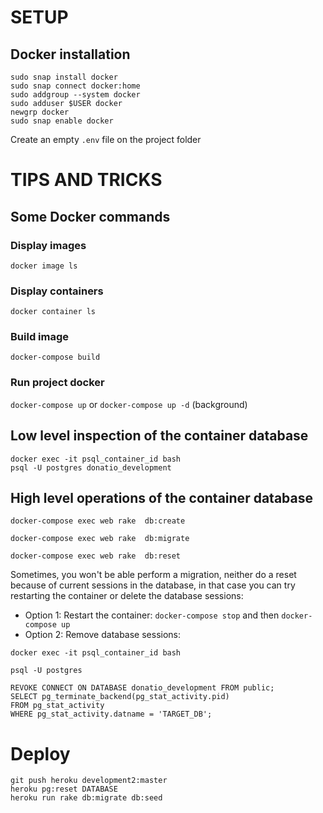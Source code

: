 # SETUP
## Docker installation
```
sudo snap install docker
sudo snap connect docker:home
sudo addgroup --system docker
sudo adduser $USER docker
newgrp docker
sudo snap enable docker
```
Create an empty `.env` file on the project folder

# TIPS AND TRICKS
## Some Docker commands
### Display images
`docker image ls`
### Display containers
`docker container ls`
### Build image
`docker-compose build`
### Run project docker
`docker-compose up`
or
`docker-compose up -d` (background)

## Low level inspection of the container database
```
docker exec -it psql_container_id bash
psql -U postgres donatio_development
```

## High level operations of the container database

`docker-compose exec web rake  db:create`

`docker-compose exec web rake  db:migrate`

`docker-compose exec web rake  db:reset`

Sometimes, you won't be able perform a migration, neither do a reset because of current sessions in the database, in that case you can try restarting the container or delete the database sessions:
- Option 1: Restart the container: `docker-compose stop` and then `docker-compose up`
- Option 2: Remove database sessions:
```
docker exec -it psql_container_id bash

psql -U postgres

REVOKE CONNECT ON DATABASE donatio_development FROM public;
SELECT pg_terminate_backend(pg_stat_activity.pid)
FROM pg_stat_activity
WHERE pg_stat_activity.datname = 'TARGET_DB';
```

# Deploy
```
git push heroku development2:master
heroku pg:reset DATABASE
heroku run rake db:migrate db:seed
```
